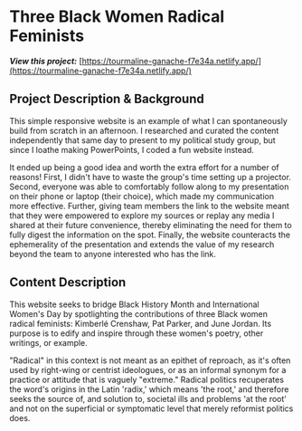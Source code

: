 # Three Black Women Radical Feminists

**_View this project:_** [https://tourmaline-ganache-f7e34a.netlify.app/](https://tourmaline-ganache-f7e34a.netlify.app/)

## Project Description & Background

This simple responsive website is an example of what I can spontaneously build from scratch in an afternoon. I researched and curated the content independently that same day to present to my political study group, but since I loathe making PowerPoints, I coded a fun website instead.

It ended up being a good idea and worth the extra effort for a number of reasons! First, I didn't have to waste the group's time setting up a projector. Second, everyone was able to comfortably follow along to my presentation on their phone or laptop (their choice), which made my communication more effective. Further, giving team members the link to the website meant that they were empowered to explore my sources or replay any media I shared at their future convenience, thereby eliminating the need for them to fully digest the information on the spot. Finally, the website counteracts the ephemerality of the presentation and extends the value of my research beyond the team to anyone interested who has the link.

## Content Description

This website seeks to bridge Black History Month and International Women's Day by spotlighting the contributions of three Black women radical feminists: Kimberlé Crenshaw, Pat Parker, and June Jordan. Its purpose is to edify and inspire through these women's poetry, other writings, or example.

"Radical" in this context is not meant as an epithet of reproach, as it's often used by right-wing or centrist ideologues, or as an informal synonym for a practice or attitude that is vaguely "extreme." Radical politics recuperates the word's origins in the Latin 'radix,' which means 'the root,' and therefore seeks the source of, and solution to, societal ills and problems 'at the root' and not on the superficial or symptomatic level that merely reformist politics does.
